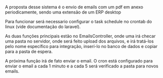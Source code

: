 <p> A proposta desse sistema é o envio de emails com um pdf em anexo periodicamente, sendo uma extensão de um ERP desktop <p>

<p> Para funcionar será necessario configurar o task schedule no crontab do linux (vide documentação do laravel).</p>

<p> As duas funções principais estão no EmailsController, onde uma irá checar uma pasta no servidor, onde será feito upload dos arquivos, e irá tratá-los pelo nome específico para integração, inserí-lo no banco de dados e copiar para a pasta de espera.</p>
<p> A próxima função irá de fato enviar o email. O cron está configurado para enviar o email a cada 1 minuto e a cada 5 será verificado a pasta para novos emails. <p>
